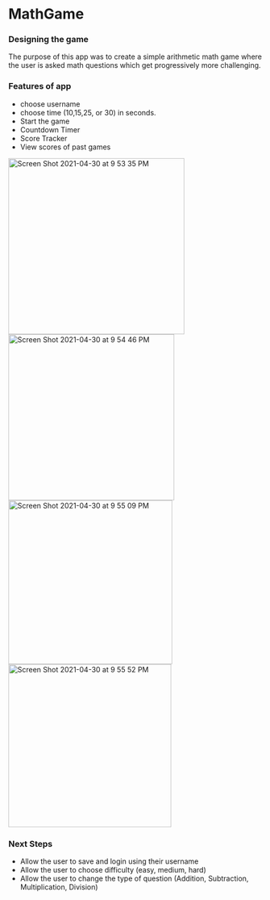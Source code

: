 # MathGame

### Designing the game
The purpose of this app was to create a simple arithmetic math game where the user is asked math questions 
which get progressively more challenging.

### Features of app
- choose username
- choose time (10,15,25, or 30) in seconds.
- Start the game
- Countdown Timer
- Score Tracker
- View scores of past games

<img width="349" alt="Screen Shot 2021-04-30 at 9 53 35 PM" src="https://user-images.githubusercontent.com/19552862/116767512-85697380-a9fe-11eb-8592-f25f1b024002.png">

<img width="329" alt="Screen Shot 2021-04-30 at 9 54 46 PM" src="https://user-images.githubusercontent.com/19552862/116767527-afbb3100-a9fe-11eb-8d34-771c2e571236.png">

<img width="325" alt="Screen Shot 2021-04-30 at 9 55 09 PM" src="https://user-images.githubusercontent.com/19552862/116767538-bcd82000-a9fe-11eb-9359-18360ee8ae0c.png">

<img width="323" alt="Screen Shot 2021-04-30 at 9 55 52 PM" src="https://user-images.githubusercontent.com/19552862/116767550-d6796780-a9fe-11eb-8422-7cd744d8112b.png">

### Next Steps
- Allow the user to save and login using their username
- Allow the user to choose difficulty (easy, medium, hard)
- Allow the user to change the type of question (Addition, Subtraction, Multiplication, Division)
